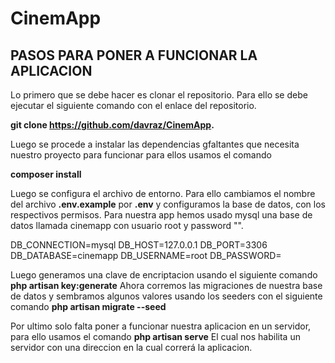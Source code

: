 # CinemApp
## PASOS PARA PONER A FUNCIONAR LA APLICACION ##
Lo primero que se debe hacer es clonar el repositorio. Para ello se debe ejecutar el siguiente comando con el enlace del repositorio.

**git clone https://github.com/davraz/CinemApp.**

Luego se procede a instalar las dependencias gfaltantes que necesita nuestro proyecto para funcionar para ellos usamos el comando

**composer install**

Luego se configura el archivo de entorno. Para ello cambiamos el nombre del archivo **.env.example** por **.env** y configuramos la base de datos, con los respectivos permisos. Para nuestra app hemos usado mysql una base de datos llamada cinemapp con usuario root y password "". 

DB_CONNECTION=mysql
DB_HOST=127.0.0.1
DB_PORT=3306
DB_DATABASE=cinemapp
DB_USERNAME=root
DB_PASSWORD=

Luego generamos una clave de encriptacion usando el siguiente comando 
**php artisan key:generate**
Ahora corremos las migraciones de nuestra base de datos y sembramos algunos valores usando los seeders con el siguiente comando 
**php artisan migrate --seed**

Por ultimo solo falta poner a funcionar nuestra aplicacion en un servidor, para ello usamos el comando 
**php artisan serve**
El cual nos habilita un servidor con una direccion en la cual correrá la aplicacion.
